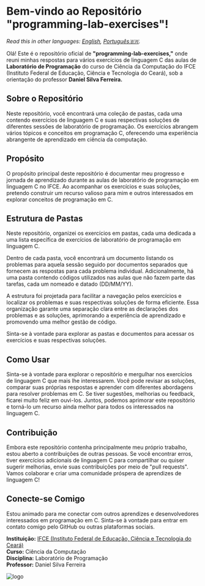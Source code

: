 # Bem-vindo ao Repositório "programming-lab-exercises"!

_Read this in other languages: [English](README.md), [Português🇧🇷](README.br.md)._

Olá! Este é o repositório oficial de **"programming-lab-exercises,"** onde reuni minhas respostas para vários exercícios de linguagem C das aulas de **Laboratório de Programação** do curso de Ciência da Computação do IFCE (Instituto Federal de Educação, Ciência e Tecnologia do Ceará), sob a orientação do professor **Daniel Silva Ferreira.**

## Sobre o Repositório

Neste repositório, você encontrará uma coleção de pastas, cada uma contendo exercícios de linguagem C e suas respectivas soluções de diferentes sessões de laboratório de programação. Os exercícios abrangem vários tópicos e conceitos em programação C, oferecendo uma experiência abrangente de aprendizado em ciência da computação.

## Propósito

O propósito principal deste repositório é documentar meu progresso e jornada de aprendizado durante as aulas de laboratório de programação em linguagem C no IFCE. Ao acompanhar os exercícios e suas soluções, pretendo construir um recurso valioso para mim e outros interessados em explorar conceitos de programação em C.

## Estrutura de Pastas

Neste repositório, organizei os exercícios em pastas, cada uma dedicada a uma lista específica de exercícios de laboratório de programação em linguagem C.

Dentro de cada pasta, você encontrará um documento listando os problemas para aquela sessão seguido por documentos separados que fornecem as respostas para cada problema individual. Adicionalmente, há uma pasta contendo códigos utilizados nas aulas que não fazem parte das tarefas, cada um nomeado e datado (DD/MM/YY).

A estrutura foi projetada para facilitar a navegação pelos exercícios e localizar os problemas e suas respectivas soluções de forma eficiente. Essa organização garante uma separação clara entre as declarações dos problemas e as soluções, aprimorando a experiência de aprendizado e promovendo uma melhor gestão de código.

Sinta-se à vontade para explorar as pastas e documentos para acessar os exercícios e suas respectivas soluções.

## Como Usar

Sinta-se à vontade para explorar o repositório e mergulhar nos exercícios de linguagem C que mais lhe interessarem. Você pode revisar as soluções, comparar suas próprias respostas e aprender com diferentes abordagens para resolver problemas em C. Se tiver sugestões, melhorias ou feedback, ficarei muito feliz em ouvi-los. Juntos, podemos aprimorar este repositório e torná-lo um recurso ainda melhor para todos os interessados na linguagem C.

## Contribuição

Embora este repositório contenha principalmente meu próprio trabalho, estou aberto a contribuições de outras pessoas. Se você encontrar erros, tiver exercícios adicionais de linguagem C para compartilhar ou quiser sugerir melhorias, envie suas contribuições por meio de "pull requests". Vamos colaborar e criar uma comunidade próspera de aprendizes de linguagem C!

## Conecte-se Comigo

Estou animado para me conectar com outros aprendizes e desenvolvedores interessados em programação em C. Sinta-se à vontade para entrar em contato comigo pelo GitHub ou outras plataformas sociais.



**Instituição:** [IFCE (Instituto Federal de Educação, Ciência e Tecnologia do Ceará)](https://www.ifce.edu.br/)  
**Curso:** Ciência da Computação  
**Disciplina:** Laboratório de Programação  
**Professor:** Daniel Silva Ferreira

![logo](https://github.com/maripasa/programming-lab-exercises/assets/123270648/d9e47bcc-7483-44b9-bff9-810b795a9461)
